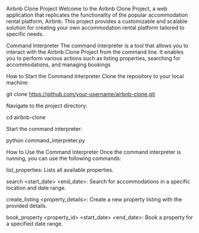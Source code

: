 Airbnb Clone Project
Welcome to the Airbnb Clone Project, a web application that replicates the functionality of the popular accommodation rental platform, Airbnb. This project provides a customizable and scalable solution for creating your own accommodation rental platform tailored to specific needs.

Command Interpreter
The command interpreter is a tool that allows you to interact with the Airbnb Clone Project from the command line. It enables you to perform various actions such as listing properties, searching for accommodations, and managing bookings

How to Start the Command Interpreter
Clone the repository to your local machine:

git clone https://github.com/your-username/airbnb-clone.git

Navigate to the project directory:

cd airbnb-clone

Start the command interpreter:

python command_interpreter.py

How to Use the Command Interpreter
Once the command interpreter is running, you can use the following commands:

list_properties: Lists all available properties.

search <location> <start_date> <end_date>: Search for accommodations in a specific location and date range.

create_listing <property_details>: Create a new property listing with the provided details.

book_property <property_id> <start_date> <end_date>: Book a property for a specified date range.
